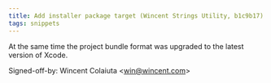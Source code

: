 ```yaml
---
title: Add installer package target (Wincent Strings Utility, b1c9b17)
tags: snippets
---
```


At the same time the project bundle format was upgraded to the latest version of Xcode.

Signed-off-by: Wincent Colaiuta &lt;win@wincent.com&gt;

